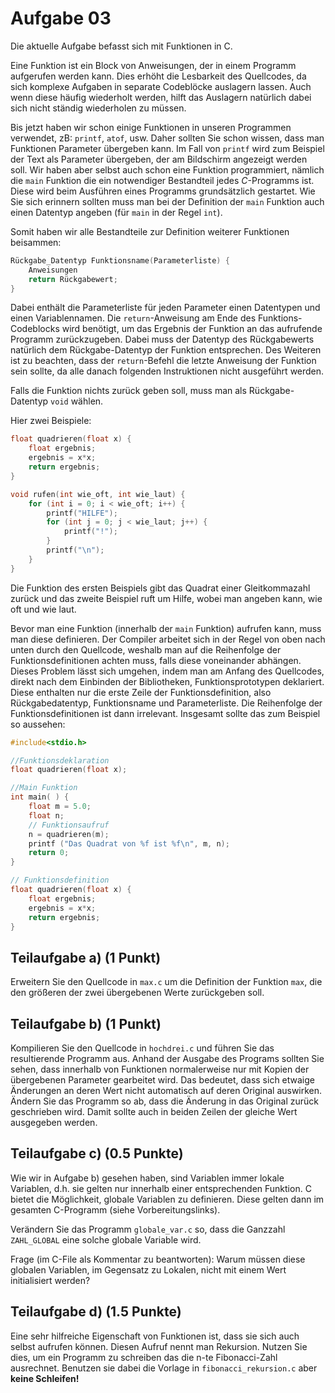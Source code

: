 # Aufgabe 03

Die aktuelle Aufgabe befasst sich mit Funktionen in C.

Eine Funktion ist ein Block von Anweisungen, der in einem Programm aufgerufen werden kann.
Dies erhöht die Lesbarkeit des Quellcodes, da sich komplexe Aufgaben in separate Codeblöcke auslagern lassen.
Auch wenn diese häufig wiederholt werden, hilft das Auslagern natürlich dabei sich nicht ständig wiederholen zu müssen.

Bis jetzt haben wir schon einige Funktionen in unseren Programmen verwendet, zB: `printf`, `atof`, usw.
Daher sollten Sie schon wissen, dass man Funktionen Parameter übergeben kann.
Im Fall von `printf` wird zum Beispiel der Text als Parameter übergeben, der am Bildschirm angezeigt werden soll.
Wir haben aber selbst auch schon eine Funktion programmiert, nämlich die `main` Funktion die ein notwendiger Bestandteil jedes *C*-Programms ist.
Diese wird beim Ausführen eines Programms grundsätzlich gestartet.
Wie Sie sich erinnern sollten muss man bei der Definition der `main` Funktion auch einen Datentyp angeben (für `main` in der Regel `int`).

Somit haben wir alle Bestandteile zur Definition weiterer Funktionen beisammen:
```c
Rückgabe_Datentyp Funktionsname(Parameterliste) {   
    Anweisungen
    return Rückgabewert;
}
```
Dabei enthält die Parameterliste für jeden Parameter einen Datentypen und einen Variablennamen.
Die `return`-Anweisung am Ende des Funktions-Codeblocks wird benötigt, um das Ergebnis der Funktion an das aufrufende Programm zurückzugeben.
Dabei muss der Datentyp des Rückgabewerts natürlich dem Rückgabe-Datentyp der Funktion entsprechen.
Des Weiteren ist zu beachten, dass der `return`-Befehl die letzte Anweisung der Funktion sein sollte, da alle danach folgenden Instruktionen nicht ausgeführt werden.

Falls die Funktion nichts zurück geben soll, muss man als Rückgabe-Datentyp `void` wählen.

Hier zwei Beispiele:
```c
float quadrieren(float x) {
    float ergebnis;
    ergebnis = x*x;
    return ergebnis;
}

void rufen(int wie_oft, int wie_laut) {
    for (int i = 0; i < wie_oft; i++) {
        printf("HILFE");
        for (int j = 0; j < wie_laut; j++) {
            printf("!");
        }
        printf("\n");
    }
}
```
Die Funktion des ersten Beispiels gibt das Quadrat einer Gleitkommazahl zurück und das zweite Beispiel ruft um Hilfe, wobei man angeben kann, wie oft und wie laut.

Bevor man eine Funktion (innerhalb der `main` Funktion) aufrufen kann, muss man diese definieren.
Der Compiler arbeitet sich in der Regel von oben nach unten durch den Quellcode, weshalb man auf die Reihenfolge der Funktionsdefinitionen achten muss, falls diese voneinander abhängen.
Dieses Problem lässt sich umgehen, indem man am Anfang des Quellcodes, direkt nach dem Einbinden der Bibliotheken, Funktionsprototypen deklariert.
Diese enthalten nur die erste Zeile der Funktionsdefinition, also Rückgabedatentyp, Funktionsname und Parameterliste.
Die Reihenfolge der Funktionsdefinitionen ist dann irrelevant.
Insgesamt sollte das zum Beispiel so aussehen:
```c
#include<stdio.h>

//Funktionsdeklaration
float quadrieren(float x);                               

//Main Funktion
int main( ) {
    float m = 5.0;    
    float n;
    // Funktionsaufruf  
    n = quadrieren(m);                          
    printf ("Das Quadrat von %f ist %f\n", m, n);
    return 0;
}

// Funktionsdefinition
float quadrieren(float x) {
    float ergebnis;
    ergebnis = x*x;
    return ergebnis;
}
```
## Teilaufgabe a) (1 Punkt)

Erweitern Sie den Quellcode in `max.c` um die Definition der Funktion `max`, die den größeren der zwei übergebenen Werte zurückgeben soll.

## Teilaufgabe b) (1 Punkt)

Kompilieren Sie den Quellcode in `hochdrei.c` und führen Sie das resultierende Programm aus.
Anhand der Ausgabe des Programs sollten Sie sehen, dass innerhalb von Funktionen normalerweise nur mit Kopien der übergebenen Parameter gearbeitet wird.
Das bedeutet, dass sich etwaige Änderungen an deren Wert nicht automatisch auf deren Original auswirken.
Ändern Sie das Programm so ab, dass die Änderung in das Original zurück geschrieben wird.
Damit sollte auch in beiden Zeilen der gleiche Wert ausgegeben werden.

## Teilaufgabe c) (0.5 Punkte)

Wie wir in Aufgabe b) gesehen haben, sind Variablen immer lokale Variablen, d.h. sie gelten nur innerhalb einer entsprechenden Funktion. C bietet die
Möglichkeit, globale Variablen zu definieren. Diese gelten dann im gesamten C-Programm (siehe Vorbereitungslinks).

Verändern Sie das Programm `globale_var.c` so, dass die Ganzzahl `ZAHL_GLOBAL` eine solche globale Variable wird.

Frage (im C-File als Kommentar zu beantworten): Warum müssen diese globalen Variablen, im Gegensatz zu Lokalen, nicht mit einem Wert initialisiert werden?

## Teilaufgabe d) (1.5 Punkte)

 Eine sehr hilfreiche Eigenschaft von Funktionen ist, dass sie sich auch selbst aufrufen können.
 Diesen Aufruf nennt man Rekursion.
 Nutzen Sie dies, um ein Programm zu schreiben das die n-te Fibonacci-Zahl ausrechnet.
 Benutzen sie dabei die Vorlage in `fibonacci_rekursion.c` aber **keine Schleifen!**
